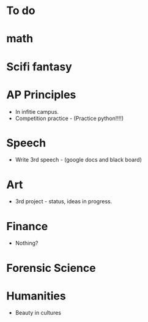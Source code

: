 # To do

# math

# Scifi fantasy

# AP Principles
* In infitie campus.
* Competition practice - (Practice python!!!!)

# Speech
* Write 3rd speech - (google docs and black board)
# Art
* 3rd project - status, ideas in progress.

# Finance
* Nothing?

# Forensic Science

# Humanities 
* Beauty in cultures